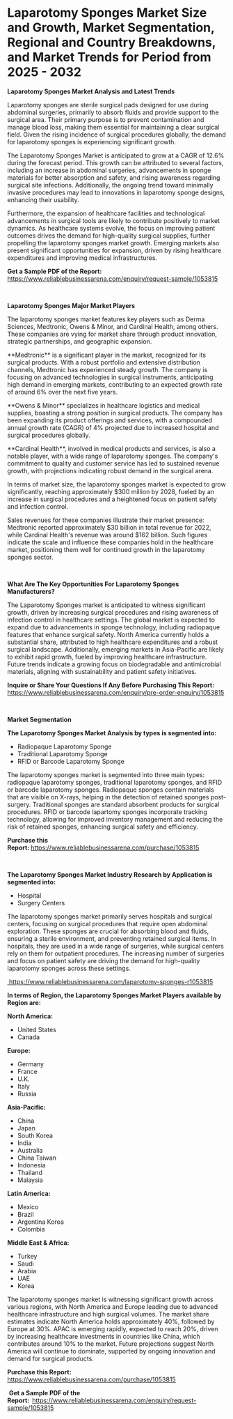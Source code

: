 <p><h1>Laparotomy Sponges Market Size and Growth, Market Segmentation, Regional and Country Breakdowns, and Market Trends for Period from 2025 -  2032</h1></p><p><strong>Laparotomy Sponges Market Analysis and Latest Trends</strong></p>
<p><p>Laparotomy sponges are sterile surgical pads designed for use during abdominal surgeries, primarily to absorb fluids and provide support to the surgical area. Their primary purpose is to prevent contamination and manage blood loss, making them essential for maintaining a clear surgical field. Given the rising incidence of surgical procedures globally, the demand for laparotomy sponges is experiencing significant growth.</p><p>The Laparotomy Sponges Market is anticipated to grow at a CAGR of 12.6% during the forecast period. This growth can be attributed to several factors, including an increase in abdominal surgeries, advancements in sponge materials for better absorption and safety, and rising awareness regarding surgical site infections. Additionally, the ongoing trend toward minimally invasive procedures may lead to innovations in laparotomy sponge designs, enhancing their usability. </p><p>Furthermore, the expansion of healthcare facilities and technological advancements in surgical tools are likely to contribute positively to market dynamics. As healthcare systems evolve, the focus on improving patient outcomes drives the demand for high-quality surgical supplies, further propelling the laparotomy sponges market growth. Emerging markets also present significant opportunities for expansion, driven by rising healthcare expenditures and improving medical infrastructures.</p></p>
<p><strong>Get a Sample PDF of the Report:&nbsp;</strong> <a href="https://www.reliablebusinessarena.com/enquiry/request-sample/1053815?utm_campaign=2928&utm_medium=2&utm_source=Github&utm_content=ia&utm_term=13042025&utm_id=laparotomy-sponges">https://www.reliablebusinessarena.com/enquiry/request-sample/1053815</a></p>
<p>&nbsp;</p>
<p><strong>Laparotomy Sponges Major Market Players</strong></p>
<p><p>The laparotomy sponges market features key players such as Derma Sciences, Medtronic, Owens & Minor, and Cardinal Health, among others. These companies are vying for market share through product innovation, strategic partnerships, and geographic expansion.</p><p>**Medtronic** is a significant player in the market, recognized for its surgical products. With a robust portfolio and extensive distribution channels, Medtronic has experienced steady growth. The company is focusing on advanced technologies in surgical instruments, anticipating high demand in emerging markets, contributing to an expected growth rate of around 6% over the next five years.</p><p>**Owens & Minor** specializes in healthcare logistics and medical supplies, boasting a strong position in surgical products. The company has been expanding its product offerings and services, with a compounded annual growth rate (CAGR) of 4% projected due to increased hospital and surgical procedures globally.</p><p>**Cardinal Health**, involved in medical products and services, is also a notable player, with a wide range of laparotomy sponges. The company's commitment to quality and customer service has led to sustained revenue growth, with projections indicating robust demand in the surgical arena.</p><p>In terms of market size, the laparotomy sponges market is expected to grow significantly, reaching approximately $300 million by 2028, fueled by an increase in surgical procedures and a heightened focus on patient safety and infection control.</p><p>Sales revenues for these companies illustrate their market presence: Medtronic reported approximately $30 billion in total revenue for 2022, while Cardinal Health's revenue was around $162 billion. Such figures indicate the scale and influence these companies hold in the healthcare market, positioning them well for continued growth in the laparotomy sponges sector.</p></p>
<p>&nbsp;</p>
<p><strong>What Are The Key Opportunities For Laparotomy Sponges Manufacturers?</strong></p>
<p><p>The Laparotomy Sponges market is anticipated to witness significant growth, driven by increasing surgical procedures and rising awareness of infection control in healthcare settings. The global market is expected to expand due to advancements in sponge technology, including radiopaque features that enhance surgical safety. North America currently holds a substantial share, attributed to high healthcare expenditures and a robust surgical landscape. Additionally, emerging markets in Asia-Pacific are likely to exhibit rapid growth, fueled by improving healthcare infrastructure. Future trends indicate a growing focus on biodegradable and antimicrobial materials, aligning with sustainability and patient safety initiatives.</p></p>
<p><strong>Inquire or Share Your Questions If Any Before Purchasing This Report:</strong> <a href="https://www.reliablebusinessarena.com/enquiry/pre-order-enquiry/1053815?utm_campaign=2928&utm_medium=2&utm_source=Github&utm_content=ia&utm_term=13042025&utm_id=laparotomy-sponges">https://www.reliablebusinessarena.com/enquiry/pre-order-enquiry/1053815</a></p>
<p>&nbsp;</p>
<p><strong>Market Segmentation</strong></p>
<p><strong>The Laparotomy Sponges Market Analysis by types is segmented into:</strong></p>
<p><ul><li>Radiopaque Laparotomy Sponge</li><li>Traditional Laparotomy Sponge</li><li>RFID or Barcode Laparotomy Sponge</li></ul></p>
<p><p>The laparotomy sponges market is segmented into three main types: radiopaque laparotomy sponges, traditional laparotomy sponges, and RFID or barcode laparotomy sponges. Radiopaque sponges contain materials that are visible on X-rays, helping in the detection of retained sponges post-surgery. Traditional sponges are standard absorbent products for surgical procedures. RFID or barcode lapartomy sponges incorporate tracking technology, allowing for improved inventory management and reducing the risk of retained sponges, enhancing surgical safety and efficiency.</p></p>
<p><strong>Purchase this Report:&nbsp;</strong><a href="https://www.reliablebusinessarena.com/purchase/1053815?utm_campaign=2928&utm_medium=2&utm_source=Github&utm_content=ia&utm_term=13042025&utm_id=laparotomy-sponges">https://www.reliablebusinessarena.com/purchase/1053815</a></p>
<p>&nbsp;</p>
<p><strong>The Laparotomy Sponges Market Industry Research by Application is segmented into:</strong></p>
<p><ul><li>Hospital</li><li>Surgery Centers</li></ul></p>
<p><p>The laparotomy sponges market primarily serves hospitals and surgical centers, focusing on surgical procedures that require open abdominal exploration. These sponges are crucial for absorbing blood and fluids, ensuring a sterile environment, and preventing retained surgical items. In hospitals, they are used in a wide range of surgeries, while surgical centers rely on them for outpatient procedures. The increasing number of surgeries and focus on patient safety are driving the demand for high-quality laparotomy sponges across these settings.</p></p>
<p><a href="https://www.reliablebusinessarena.com/laparotomy-sponges-r1053815?utm_campaign=2928&utm_medium=2&utm_source=Github&utm_content=ia&utm_term=13042025&utm_id=laparotomy-sponges">&nbsp;https://www.reliablebusinessarena.com/laparotomy-sponges-r1053815</a></p>
<p><strong>In terms of Region, the Laparotomy Sponges Market Players available by Region are:</strong></p>
<p>
    <p> <strong> North America: </strong>
        <ul>
            <li>United States</li>
            <li>Canada</li>
        </ul>
        </p> 
    <p> <strong> Europe: </strong>
        <ul>
            <li>Germany</li>
            <li>France</li>
            <li>U.K.</li>
            <li>Italy</li>
            <li>Russia</li>
        </ul>
        </p> 
    <p> <strong> Asia-Pacific: </strong>
        <ul>
            <li>China</li>
            <li>Japan</li>
            <li>South Korea</li>
            <li>India</li>
            <li>Australia</li>
            <li>China Taiwan</li>
            <li>Indonesia</li>
            <li>Thailand</li>
            <li>Malaysia</li>
        </ul>
        </p> 
    <p> <strong> Latin America: </strong>
        <ul>
            <li>Mexico</li>
            <li>Brazil</li>
            <li>Argentina Korea</li>
            <li>Colombia</li>
        </ul>
        </p> 
    <p> <strong> Middle East & Africa: </strong>
        <ul>
            <li>Turkey</li>
            <li>Saudi</li>
            <li>Arabia</li>
            <li>UAE</li>
            <li>Korea</li>
        </ul>
    </p>
    </p>
<p><p>The laparotomy sponges market is witnessing significant growth across various regions, with North America and Europe leading due to advanced healthcare infrastructure and high surgical volumes. The market share estimates indicate North America holds approximately 40%, followed by Europe at 30%. APAC is emerging rapidly, expected to reach 20%, driven by increasing healthcare investments in countries like China, which contributes around 10% to the market. Future projections suggest North America will continue to dominate, supported by ongoing innovation and demand for surgical products.</p></p>
<p><strong>Purchase this Report: </strong><a href="https://www.reliablebusinessarena.com/purchase/1053815?utm_campaign=2928&utm_medium=2&utm_source=Github&utm_content=ia&utm_term=13042025&utm_id=laparotomy-sponges">https://www.reliablebusinessarena.com/purchase/1053815</a></p>
<p>&nbsp;<strong>Get a Sample PDF of the Report:&nbsp;&nbsp;</strong><a href="https://www.reliablebusinessarena.com/enquiry/request-sample/1053815?utm_campaign=2928&utm_medium=2&utm_source=Github&utm_content=ia&utm_term=13042025&utm_id=laparotomy-sponges">https://www.reliablebusinessarena.com/enquiry/request-sample/1053815</a></p>
<p><strong></strong></p>
<p><p></p><p></p><p></p></p>